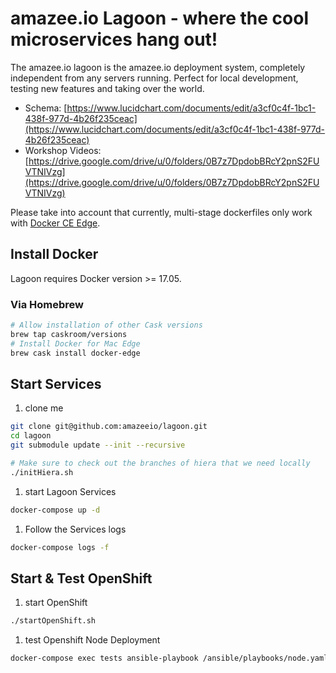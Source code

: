 # amazee.io Lagoon - where the cool microservices hang out!

The amazee.io lagoon is the amazee.io deployment system, completely independent from any servers running. Perfect for local development, testing new features and taking over the world.

- Schema: [https://www.lucidchart.com/documents/edit/a3cf0c4f-1bc1-438f-977d-4b26f235ceac](https://www.lucidchart.com/documents/edit/a3cf0c4f-1bc1-438f-977d-4b26f235ceac)
- Workshop Videos: [https://drive.google.com/drive/u/0/folders/0B7z7DpdobBRcY2pnS2FUVTNIVzg](https://drive.google.com/drive/u/0/folders/0B7z7DpdobBRcY2pnS2FUVTNIVzg)

Please take into account that currently, multi-stage dockerfiles only work with [Docker CE Edge](https://docs.docker.com/edge/).


## Install Docker

Lagoon requires Docker version >= 17.05.

### Via Homebrew

```sh
# Allow installation of other Cask versions
brew tap caskroom/versions
# Install Docker for Mac Edge
brew cask install docker-edge
```
## Start Services

1. clone me

```sh
git clone git@github.com:amazeeio/lagoon.git
cd lagoon
git submodule update --init --recursive

# Make sure to check out the branches of hiera that we need locally
./initHiera.sh
```

1. start Lagoon Services

```sh
docker-compose up -d
```

1. Follow the Services logs

```sh
docker-compose logs -f
```

## Start & Test OpenShift

1. start OpenShift

```sh
./startOpenShift.sh
```

1. test Openshift Node Deployment

```sh
docker-compose exec tests ansible-playbook /ansible/playbooks/node.yaml
```
